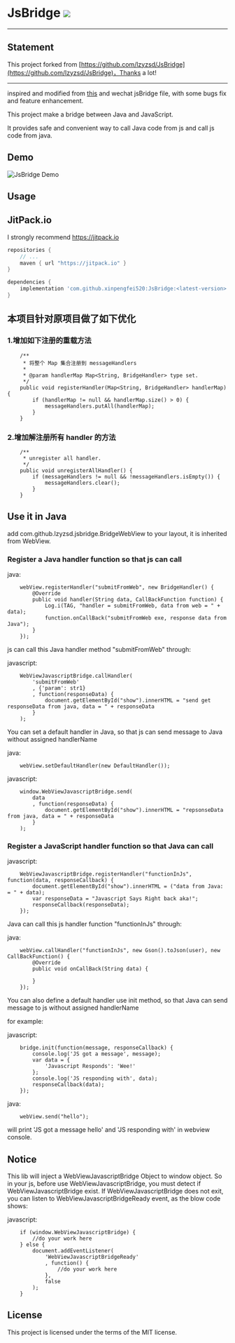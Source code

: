 # JsBridge [![](https://jitpack.io/v/xinpengfei520/JsBridge.svg)](https://jitpack.io/#xinpengfei520/JsBridge)

-----

## Statement

This project forked from [https://github.com/lzyzsd/JsBridge](https://github.com/lzyzsd/JsBridge)，Thanks a lot!

-----

inspired and modified from [this](https://github.com/jacin1/JsBridge) and wechat jsBridge file, with some bugs fix and feature enhancement.

This project make a bridge between Java and JavaScript.

It provides safe and convenient way to call Java code from js and call js code from java.

## Demo

![JsBridge Demo](https://raw.githubusercontent.com/lzyzsd/JsBridge/master/JsBridge.gif)

## Usage

## JitPack.io

I strongly recommend https://jitpack.io

```groovy
repositories {
    // ...
    maven { url "https://jitpack.io" }
}

dependencies {
    implementation 'com.github.xinpengfei520:JsBridge:<latest-version>'
}
```

## 本项目针对原项目做了如下优化

### 1.增加如下注册的重载方法

```
    /**
     * 将整个 Map 集合注册到 messageHandlers
     *
     * @param handlerMap Map<String, BridgeHandler> type set.
     */
    public void registerHandler(Map<String, BridgeHandler> handlerMap) {
        if (handlerMap != null && handlerMap.size() > 0) {
            messageHandlers.putAll(handlerMap);
        }
    }
```

### 2.增加解注册所有 handler 的方法

```
    /**
     * unregister all handler.
     */
    public void unregisterAllHandler() {
        if (messageHandlers != null && !messageHandlers.isEmpty()) {
            messageHandlers.clear();
        }
    }
```

## Use it in Java

add com.github.lzyzsd.jsbridge.BridgeWebView to your layout, it is inherited from WebView.

### Register a Java handler function so that js can call

java:

```
    webView.registerHandler("submitFromWeb", new BridgeHandler() {
        @Override
        public void handler(String data, CallBackFunction function) {
            Log.i(TAG, "handler = submitFromWeb, data from web = " + data);
            function.onCallBack("submitFromWeb exe, response data from Java");
        }
    });

```

js can call this Java handler method "submitFromWeb" through:

javascript:

```
    WebViewJavascriptBridge.callHandler(
        'submitFromWeb'
        , {'param': str1}
        , function(responseData) {
            document.getElementById("show").innerHTML = "send get responseData from java, data = " + responseData
        }
    );
```

You can set a default handler in Java, so that js can send message to Java without assigned handlerName

java:

```
    webView.setDefaultHandler(new DefaultHandler());
```

javascript:

```
    window.WebViewJavascriptBridge.send(
        data
        , function(responseData) {
            document.getElementById("show").innerHTML = "repsonseData from java, data = " + responseData
        }
    );
```

### Register a JavaScript handler function so that Java can call

javascript:

```
    WebViewJavascriptBridge.registerHandler("functionInJs", function(data, responseCallback) {
        document.getElementById("show").innerHTML = ("data from Java: = " + data);
        var responseData = "Javascript Says Right back aka!";
        responseCallback(responseData);
    });

```

Java can call this js handler function "functionInJs" through:

java:

```
    webView.callHandler("functionInJs", new Gson().toJson(user), new CallBackFunction() {
        @Override
        public void onCallBack(String data) {

        }
    });
```

You can also define a default handler use init method, so that Java can send message to js without assigned handlerName

for example:

javascript:

```
    bridge.init(function(message, responseCallback) {
        console.log('JS got a message', message);
        var data = {
            'Javascript Responds': 'Wee!'
        };
        console.log('JS responding with', data);
        responseCallback(data);
    });
```

java:

```
    webView.send("hello");
```

will print 'JS got a message hello' and 'JS responding with' in webview console.

## Notice

This lib will inject a WebViewJavascriptBridge Object to window object.
So in your js, before use WebViewJavascriptBridge, you must detect if WebViewJavascriptBridge exist.
If WebViewJavascriptBridge does not exit, you can listen to WebViewJavascriptBridgeReady event, as the blow code shows:

javascript:

```
    if (window.WebViewJavascriptBridge) {
        //do your work here
    } else {
        document.addEventListener(
            'WebViewJavascriptBridgeReady'
            , function() {
                //do your work here
            },
            false
        );
    }
```

## License

This project is licensed under the terms of the MIT license.
